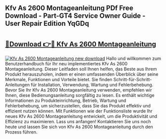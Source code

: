 ## Kfv As 2600 Montageanleitung PDf Free Download - Part-GT4 Service Owner Guide - User Repair Edition YqGDq

# <h2><a href="http://df6xyq.blite.top/?on=Kfv+As+2600+Montageanleitung">🔗Download 👉🔴 Kfv As 2600 Montageanleitung</a></h2>

[![Kfv As 2600 Montageanleitung new download](https://i.imgur.com/lujVjoI.png)](http://df6xyq.blite.top/?on=Kfv+As+2600+Montageanleitung)
Hallo und willkommen zum Benutzerhandbuch für Ihr neu implementiertes Kfv As 2600 Montageanleitung. Dieser Leitfaden soll Ihnen helfen, das Beste aus Ihrem Produkt herauszuholen, indem er einen umfassenden Überblick über seine Merkmale, Funktionen und Vorteile bietet. Sie finden Schritt-für-Schritt-Anleitungen für Installation, Verwendung, Wartung und Fehlerbehebung. Bevor Sie Ihr Kfv As 2600 Montageanleitung verwenden, empfehlen wir Ihnen, diese Bedienungsanleitung sorgfältig zu lesen. Es enthält wichtige Informationen zu Produkteinrichtung, Betrieb, Wartung und Fehlerbehebung, um sicherzustellen, dass Sie das Produkt effektiv und effizient nutzen können. Mit Funktionen wie der Funktionsliste wurde Ihr neues Kfv As 2600 Montageanleitung entwickelt, um die Produktivität und Effizienz zu maximieren. Lass uns anfangen! Kontaktieren Sie uns noch heute und lassen Sie sich von Kfv As 2600 Montageanleitung durch den Prozess führen.
